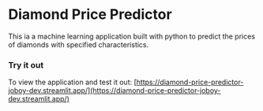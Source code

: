 # Diamond Price Predictor
This ia a machine learning application built with python to predict the prices of diamonds with specified characteristics.

### Try it out
To view the application and test it out:
[https://diamond-price-predictor-joboy-dev.streamlit.app/](https://diamond-price-predictor-joboy-dev.streamlit.app/)